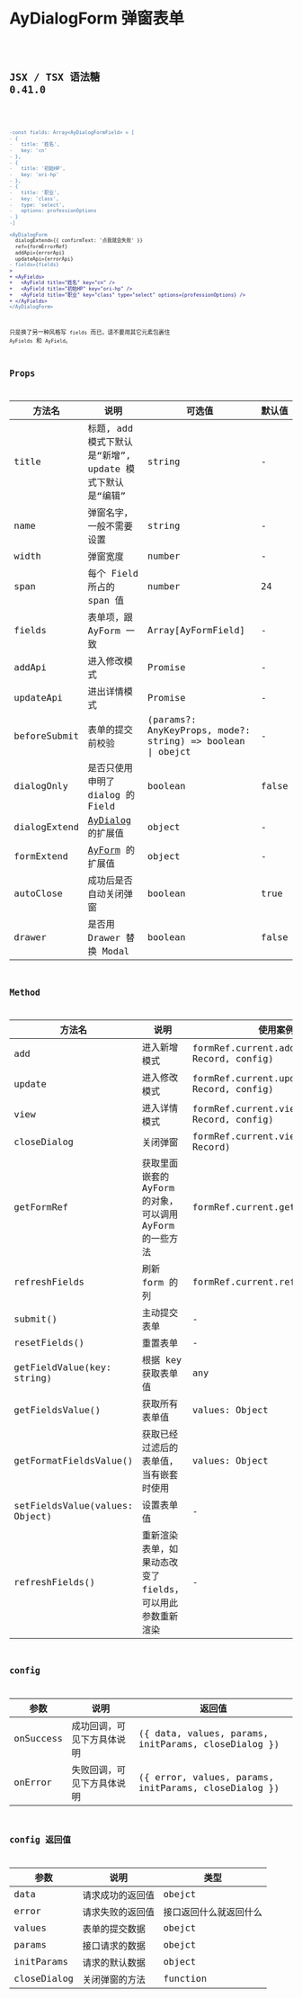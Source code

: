 # AyDialogForm 弹窗表单

<code src="./AyDialogFormDemo.tsx" />

## JSX / TSX 语法糖 <Badge>0.41.0</Badge>

<code src="./AyDialogFormDemoTsx.tsx" />

```diff
-const fields: Array<AyDialogFormField> = [
- {
-   title: '姓名',
-   key: 'cn'
- },
- {
-   title: '初始HP',
-   key: 'ori-hp'
- },
- {
-   title: '职业',
-   key: 'class',
-   type: 'select',
-   options: professionOptions
- }
-]

<AyDialogForm
  dialogExtend={{ confirmText: '点我就会失败' }}
  ref={formErrorRef}
  addApi={errorApi}
  updateApi={errorApi}
- fields={fields}
>
+ <AyFields>
+   <AyField title="姓名" key="cn" />
+   <AyField title="初始HP" key="ori-hp" />
+   <AyField title="职业" key="class" type="select" options={professionOptions} />
+ </AyFields>
</AyDialogForm>
```

只是换了另一种风格写 `fields` 而已，请不要用其它元素包裹住 `AyFields` 和 `AyField`。

## Props

| 方法名       | 说明                                                    | 可选值                                                     | 默认值 |
| ------------ | ------------------------------------------------------- | ---------------------------------------------------------- | ------ |
| title        | 标题, add 模式下默认是“新增”, update 模式下默认是“编辑” | string                                                     | -      |
| name         | 弹窗名字，一般不需要设置                                | string                                                     | -      |
| width        | 弹窗宽度                                                | number                                                     | -      |
| span         | 每个 Field 所占的 span 值                               | number                                                     | 24     |
| fields       | 表单项，跟 AyForm 一致                                  | Array[AyFormField]                                         | -      |
| addApi       | 进入修改模式                                            | Promise                                                    | -      |
| updateApi    | 进出详情模式                                            | Promise                                                    | -      |
| beforeSubmit | 表单的提交前校验                                        | (params?: AnyKeyProps, mode?: string) => boolean \| obejct | -      |
| dialogOnly   | 是否只使用申明了 dialog 的 Field                        | boolean                                                    | false  |
| dialogExtend | [AyDialog](../ay-dialog#参数) 的扩展值                  | object                                                     | -      |
| formExtend   | [AyForm](../form#props-参数) 的扩展值                   | object                                                     | -      |
| autoClose    | 成功后是否自动关闭弹窗                                  | boolean                                                    | true   |
| drawer       | 是否用 Drawer 替换 Modal                                | boolean                                                    | false  |

## Method

| 方法名                         | 说明                                                      | 使用案例                                       |
| ------------------------------ | --------------------------------------------------------- | ---------------------------------------------- |
| add                            | 进入新增模式                                              | formRef.current.add(record: Record, config)    |
| update                         | 进入修改模式                                              | formRef.current.update(record: Record, config) |
| view                           | 进入详情模式                                              | formRef.current.view(record: Record, config)   |
| closeDialog                    | 关闭弹窗                                                  | formRef.current.view(record: Record)           |
| getFormRef                     | 获取里面嵌套的 AyForm 的对象，可以调用 AyForm 的一些方法  | formRef.current.getFormRef()                   |
| refreshFields                  | 刷新 form 的列                                            | formRef.current.refreshFields()                |
| submit()                       | 主动提交表单                                              | -                                              |
| resetFields()                  | 重置表单                                                  | -                                              |
| getFieldValue(key: string)     | 根据 key 获取表单值                                       | any                                            |
| getFieldsValue()               | 获取所有表单值                                            | values: Object                                 |
| getFormatFieldsValue()         | 获取已经过滤后的表单值，当有嵌套时使用                    | values: Object                                 |
| setFieldsValue(values: Object) | 设置表单值                                                | -                                              |
| refreshFields()                | 重新渲染表单，如果动态改变了 fields，可以用此参数重新渲染 | -                                              |

## config

| 参数      | 说明                       | 返回值                                               |
| --------- | -------------------------- | ---------------------------------------------------- |
| onSuccess | 成功回调，可见下方具体说明 | ({ data, values, params, initParams, closeDialog })  |
| onError   | 失败回调，可见下方具体说明 | ({ error, values, params, initParams, closeDialog }) |

## config 返回值

| 参数        | 说明             | 类型                   |
| ----------- | ---------------- | ---------------------- |
| data        | 请求成功的返回值 | obejct                 |
| error       | 请求失败的返回值 | 接口返回什么就返回什么 |
| values      | 表单的提交数据   | obejct                 |
| params      | 接口请求的数据   | obejct                 |
| initParams  | 请求的默认数据   | object                 |
| closeDialog | 关闭弹窗的方法   | function               |
